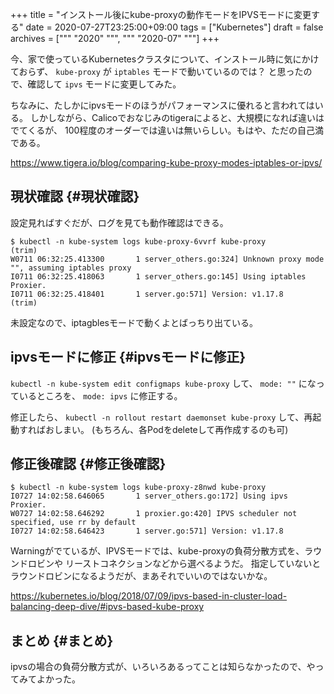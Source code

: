 +++
title = "インストール後にkube-proxyの動作モードをIPVSモードに変更する"
date = 2020-07-27T23:25:00+09:00
tags = ["Kubernetes"]
draft = false
archives = ["""
  "2020"
  """, """
  "2020-07"
  """]
+++

今、家で使っているKubernetesクラスタについて、インストール時に気にかけておらず、
`kube-proxy` が `iptables` モードで動いているのでは？ と思ったので、確認して `ipvs` モードに変更してみた。

ちなみに、たしかにipvsモードのほうがパフォーマンスに優れると言われてはいる。
しかしながら、Calicoでおなじみのtigeraによると、大規模になれば違いはでてくるが、
100程度のオーダーでは違いは無いらしい。もはや、ただの自己満である。

<https://www.tigera.io/blog/comparing-kube-proxy-modes-iptables-or-ipvs/>


## 現状確認 {#現状確認}

設定見ればすぐだが、ログを見ても動作確認はできる。

```nil
$ kubectl -n kube-system logs kube-proxy-6vvrf kube-proxy
(trim)
W0711 06:32:25.413300       1 server_others.go:324] Unknown proxy mode "", assuming iptables proxy
I0711 06:32:25.418063       1 server_others.go:145] Using iptables Proxier.
I0711 06:32:25.418401       1 server.go:571] Version: v1.17.8
(trim)
```

未設定なので、iptagblesモードで動くよとばっちり出ている。


## ipvsモードに修正 {#ipvsモードに修正}

`kubectl -n kube-system edit configmaps kube-proxy` して、
`mode: ""` になっているところを、 `mode: ipvs` に修正する。

修正したら、 `kubectl -n rollout restart daemonset kube-proxy` して、再起動すればおしまい。
(もちろん、各Podをdeleteして再作成するのも可)


## 修正後確認 {#修正後確認}

```nil
$ kubectl -n kube-system logs kube-proxy-z8nwd kube-proxy
I0727 14:02:58.646065       1 server_others.go:172] Using ipvs Proxier.
W0727 14:02:58.646292       1 proxier.go:420] IPVS scheduler not specified, use rr by default
I0727 14:02:58.646423       1 server.go:571] Version: v1.17.8
```

Warningがでているが、IPVSモードでは、kube-proxyの負荷分散方式を、ラウンドロビンや
リーストコネクションなどから選べるようだ。
指定していないとラウンドロビンになるようだが、まあそれでいいのではないかな。

<https://kubernetes.io/blog/2018/07/09/ipvs-based-in-cluster-load-balancing-deep-dive/#ipvs-based-kube-proxy>


## まとめ {#まとめ}

ipvsの場合の負荷分散方式が、いろいろあるってことは知らなかったので、やってみてよかった。
